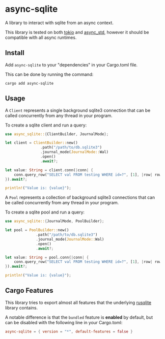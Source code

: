 # async-sqlite

A library to interact with sqlite from an async context.

This library is tested on both [tokio](https://docs.rs/tokio/latest/tokio/)
and [async_std](https://docs.rs/async-std/latest/async_std/), however
it should be compatible with all async runtimes.

## Install

Add `async-sqlite` to your "dependencies" in your Cargo.toml file.

This can be done by running the command:

```
cargo add async-sqlite
```

## Usage

A `Client` represents a single background sqlite3 connection that can be called
concurrently from any thread in your program.

To create a sqlite client and run a query:

```rust
use async_sqlite::{ClientBuilder, JournalMode};

let client = ClientBuilder::new()
                .path("/path/to/db.sqlite3")
                .journal_mode(JournalMode::Wal)
                .open()
                .await?;

let value: String = client.conn(|conn| {
    conn.query_row("SELECT val FROM testing WHERE id=?", [1], |row| row.get(0))
}).await?;

println!("Value is: {value}");
```

A `Pool` represents a collection of background sqlite3 connections that can be
called concurrently from any thread in your program.

To create a sqlite pool and run a query:

```rust
use async_sqlite::{JournalMode, PoolBuilder};

let pool = PoolBuilder::new()
              .path("/path/to/db.sqlite3")
              .journal_mode(JournalMode::Wal)
              .open()
              .await?;

let value: String = pool.conn(|conn| {
    conn.query_row("SELECT val FROM testing WHERE id=?", [1], |row| row.get(0))
}).await?;

println!("Value is: {value}");
```

## Cargo Features

This library tries to export almost all features that the underlying
[rusqlite](https://docs.rs/rusqlite/latest/rusqlite/) library contains.

A notable difference is that the `bundled` feature is **enabled** by default,
but can be disabled with the following line in your Cargo.toml:

```toml
async-sqlite = { version = "*", default-features = false }
```
